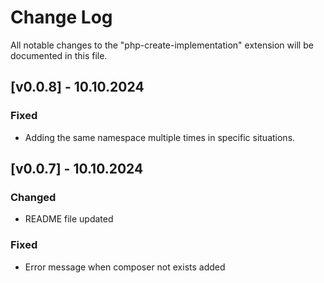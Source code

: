 # Change Log

All notable changes to the "php-create-implementation" extension will be documented in this file.

## [v0.0.8] - 10.10.2024

### Fixed
- Adding the same namespace multiple times in specific situations.

## [v0.0.7] - 10.10.2024

### Changed
- README file updated

### Fixed
- Error message when composer not exists added